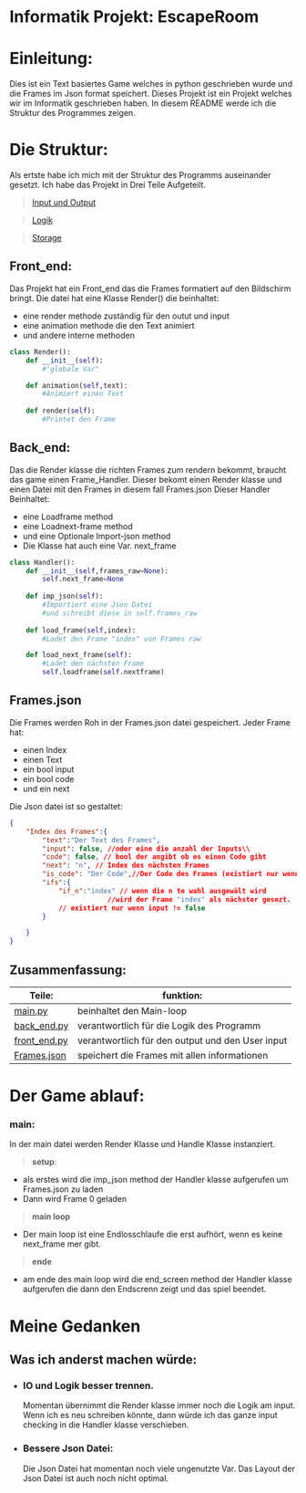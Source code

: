 # **Informatik Projekt: EscapeRoom**

# Einleitung:
Dies ist ein Text basiertes Game welches in python geschrieben wurde und die Frames im Json format speichert.
Dieses Projekt ist ein Projekt welches wir im Informatik geschrieben haben.
In diesem README werde ich die Struktur des Programmes zeigen.
# Die Struktur:
Als ertste habe ich mich mit der Struktur des Programms auseinander
gesetzt. Ich habe das Projekt in Drei Teile Aufgeteilt. 
> [Input und Output](front_end.py)

> [Logik](back_end.py)

> [Storage](Frames.json)

## Front_end:
Das Projekt hat ein Front_end das die Frames formatiert auf den Bildschirm
bringt. Die datei hat eine Klasse Render() die beinhaltet:

- eine render methode zuständig für den outut und input 
- eine animation methode die den Text animiert
- und andere interne methoden

```python
class Render():
    def __init__(self):
        #"globale Var"

    def animation(self,text):
        #Animiert einen Text
    
    def render(self):
        #Printet den Frame
```

## Back_end:
Das die Render klasse die richten Frames zum rendern bekommt,
braucht das game einen Frame_Handler.
Dieser bekomt einen Render klasse und einen Datei mit den Frames in diesem fall Frames.json
Dieser Handler Beinhaltet:
- eine Loadframe method
- eine Loadnext-frame method
- und eine Optionale Import-json method
- Die Klasse hat auch eine Var. next_frame

```python
class Handler():
    def __init__(self,frames_raw=None):
        self.next_frame=None
    
    def imp_json(self):
        #Importiert eine Json Datei
        #und schreibt diese in self.frames_raw
    
    def load_frame(self,index):
        #Ladet den Frame "index" von Frames raw

    def load_next_frame(self):
        #Ladet den nächsten Frame
        self.loadframe(self.nextframe)
```

## Frames.json
Die Frames werden Roh in der Frames.json datei gespeichert.
Jeder Frame hat:
- einen Index
- einen Text
- ein bool input
- ein bool code
- und ein next

Die Json datei ist so gestaltet:

```json
{
    "Index des Frames":{
        "text":"Der Text des Frames",
        "input": false, //oder eine die anzahl der Inputs\\
        "code": false, // bool der angibt ob es einen Code gibt
        "next": "n", // Index des nächsten Frames
        "is_code": "Der Code",//Der Code des Frames (existiert nur wenn code != false)
        "ifs":{
            "if_n":"index" // wenn die n te wahl ausgewält wird
                        //wird der Frame "index" als nächster gesezt.
            // existiert nur wenn input != false
        }

    }
}
```

## Zusammenfassung:
| Teile:| funktion:|
|---|---|
|[main.py](main.py)| beinhaltet den Main-loop|
|[back_end.py](back_end.py)|verantwortlich für die Logik des Programm|
|[front_end.py](front_end.py)|verantwortlich für den output und den User input|
|[Frames.json](Frames.json)|speichert die Frames mit allen informationen|

# Der Game ablauf:
### main:
In der main datei werden Render Klasse und Handle Klasse instanziert.
> **setup**:
- als erstes wird die imp_json method der Handler klasse aufgerufen
um Frames.json zu laden
- Dann wird Frame 0 geladen
> **main loop**
- Der main loop ist eine Endlosschlaufe die erst aufhört, wenn es keine next_frame mer gibt.
> **ende**
- am ende des main loop wird die end_screen method
der Handler klasse aufgerufen die dann den Endscrenn zeigt und das spiel beendet.



# Meine Gedanken

## Was ich anderst machen würde:
- ### IO und Logik besser trennen.
    Momentan übernimmt die Render klasse immer noch die Logik am input.
    Wenn ich es neu schreiben könnte, dann würde ich das ganze input checking in die
    Handler klasse verschieben.
- ### Bessere Json Datei:
    Die Json Datei hat momentan noch viele ungenutzte Var.
    Das Layout der Json Datei ist auch noch nicht optimal.
